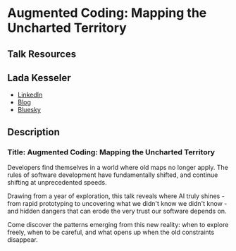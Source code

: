 # Augmented Coding: Mapping the Uncharted Territory

## Talk Resources

## Lada Kesseler<!-- include: lada.md -->

* [LinkedIn](https://www.linkedin.com/in/lada-kesseler/)
* [Blog](https://lexler.substack.com/)
* [Bluesky](bsky.app/profile/lexler.bsky.social )<!-- endInclude -->


## Description
### Title: Augmented Coding: Mapping the Uncharted Territory

Developers find themselves in a world where old maps no longer apply. The rules of software development have fundamentally shifted, and continue shifting at unprecedented speeds.

Drawing from a year of exploration, this talk reveals where AI truly shines - from rapid prototyping to uncovering what we didn't know we didn't know - and hidden dangers that can erode the very trust our software depends on.

Come discover the patterns emerging from this new reality: when to explore freely, when to be careful, and what opens up when the old constraints disappear.
